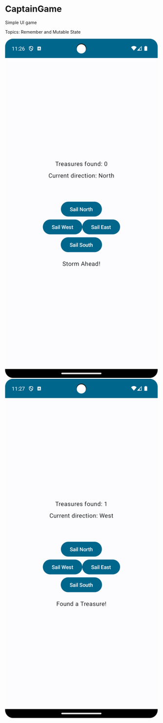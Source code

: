 # CaptainGame
Simple UI game 

Topics: Remember and Mutable State

<img src="https://github.com/git-13/CaptainGame/blob/main/Screenshot_20241001_232705.png" alt="Screenshot" width="500"/>

<img src="https://github.com/git-13/CaptainGame/blob/main/Screenshot_20241001_232733.png" alt="Screenshot" width="500"/>

